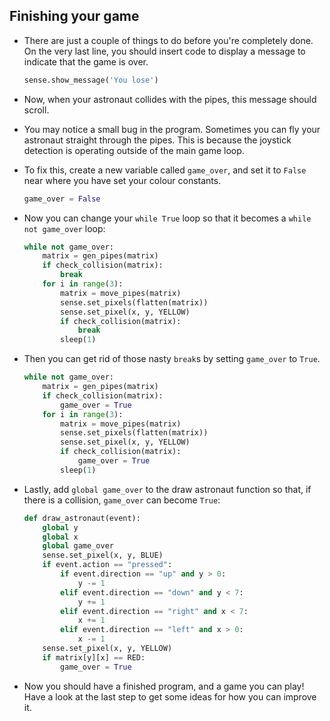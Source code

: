 ## Finishing your game
- There are just a couple of things to do before you're completely done. On the very last line, you should insert code to display a message to indicate that the game is over.

	```python
	sense.show_message('You lose')
	```

- Now, when your astronaut collides with the pipes, this message should scroll.

- You may notice a small bug in the program. Sometimes you can fly your astronaut straight through the pipes. This is because the joystick detection is operating outside of the main game loop.

- To fix this, create a new variable called `game_over`, and set it to `False` near where you have set your colour constants.

	```python
	game_over = False
	```

- Now you can change your `while True` loop so that it becomes a `while not game_over` loop:

	```python
	while not game_over:
		matrix = gen_pipes(matrix)
		if check_collision(matrix):
			break
		for i in range(3):
			matrix = move_pipes(matrix)
			sense.set_pixels(flatten(matrix))
			sense.set_pixel(x, y, YELLOW)   
			if check_collision(matrix):
				break
			sleep(1)
	```

- Then you can get rid of those nasty `break`s by setting `game_over` to `True`.

	```python
	while not game_over:
		matrix = gen_pipes(matrix)
		if check_collision(matrix):
			game_over = True
		for i in range(3):
			matrix = move_pipes(matrix)
			sense.set_pixels(flatten(matrix))
			sense.set_pixel(x, y, YELLOW)   
			if check_collision(matrix):
				game_over = True
			sleep(1)
	```
- Lastly, add `global game_over` to the draw astronaut function so that, if there is a collision, `game_over` can become `True`:

	```python
	def draw_astronaut(event):
		global y
		global x
		global game_over
		sense.set_pixel(x, y, BLUE)
		if event.action == "pressed":
			if event.direction == "up" and y > 0:
				y -= 1
			elif event.direction == "down" and y < 7:
				y += 1
			elif event.direction == "right" and x < 7:
				x += 1
			elif event.direction == "left" and x > 0:
				x -= 1
		sense.set_pixel(x, y, YELLOW)
		if matrix[y][x] == RED:
			game_over = True
	```

- Now you should have a finished program, and a game you can play! Have a look at the last step to get some ideas for how you can improve it.
